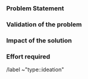 ### Problem Statement

<!--
What is the problem to solve?
How do users currently solve the problem (if applicable)?
-->

### Validation of the problem

<!--
Please provide anecdotes, stories, statements from users, links to other products, or any other proof that validates that it's valuable to address the problem.
-->

### Impact of the solution

<!--
How does solving the problem positively impact Beneath users? (Categorize the impact: minimal/low/medium/high/massive)
How many users have the problem or would use the new solution?
-->

### Effort required

<!--
How much effort would it take to address this problem?
Please considering the full vertical of UX, engineering, devops and documentation.
-->

/label ~"type::ideation"
